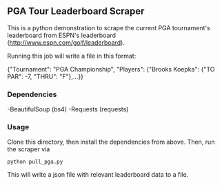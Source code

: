 ## PGA Tour Leaderboard Scraper

This is a python demonstration to scrape the current PGA tournament's leaderboard from ESPN's leaderboard (http://www.espn.com/golf/leaderboard).

Running this job will write a file in this format:

{"Tournament": "PGA Championship", "Players": {"Brooks Koepka": {"TO PAR": -7, "THRU": "F"},...}}

### Dependencies

-BeautifulSoup (bs4)
-Requests (requests)

### Usage

Clone this directory, then install the dependencies from above. Then, run the scraper via 

`python pull_pga.py`

This will write a json file with relevant leaderboard data to a file.